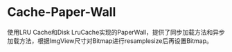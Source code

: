 # Cache-Paper-Wall
使用LRU Cache和Disk LruCache实现的PaperWall，提供了同步加载方法和异步加载方法，根据ImgView尺寸对Bitmap进行resamplesize后再设置Bitmap。
